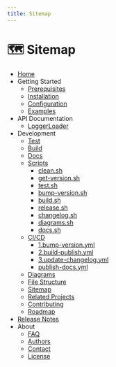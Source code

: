 ```yaml
---
title: Sitemap
---
```


# 🗺️ Sitemap

- [Home](../README.md)
- Getting Started
    - [Prerequisites](../getting-started/prerequisites.md)
    - [Installation](../getting-started/installation.md)
    - [Configuration](../getting-started/configuration.md)
    - [Examples](../getting-started/examples.md)
- API Documentation
    - [LoggerLoader](../api-docs/LoggerLoader.md)
- Development
    - [Test](../dev/test.md)
    - [Build](../dev/build.md)
    - [Docs](../dev/docs.md)
    - [Scripts](../dev/scripts/README.md)
        - [clean.sh](../dev/scripts/clean.sh.md)
        - [get-version.sh](../dev/scripts/get-version.sh.md)
        - [test.sh](../dev/scripts/test.sh.md)
        - [bump-version.sh](../dev/scripts/bump-version.sh.md)
        - [build.sh](../dev/scripts/build.sh.md)
        - [release.sh](../dev/scripts/release.sh.md)
        - [changelog.sh](../dev/scripts/changelog.sh.md)
        - [diagrams.sh](../dev/scripts/diagrams.sh.md)
        - [docs.sh](../dev/scripts/docs.sh.md)
    - [CI/CD](../dev/cicd/README.md)
        - [1.bump-version.yml](../dev/cicd/1.bump-version.md)
        - [2.build-publish.yml](../dev/cicd/2.build-publish.md)
        - [3.update-changelog.yml](../dev/cicd/3.update-changelog.md)
        - [publish-docs.yml](../dev/cicd/publish-docs.md)
    - [Diagrams](../dev/diagrams.md)
    - [File Structure](../dev/file-structure.md)
    - [Sitemap](../dev/sitemap.md)
    - [Related Projects](../dev/related-projects.md)
    - [Contributing](../dev/contributing.md)
    - [Roadmap](../dev/roadmap.md)
- [Release Notes](../release-notes.md)
- About
    - [FAQ](../about/faq.md)
    - [Authors](../about/authors.md)
    - [Contact](../about/contact.md)
    - [License](../about/license.md)
